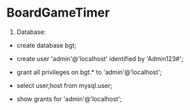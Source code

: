 # BoardGameTimer

1. Database:
- create database bgt;
- create user 'admin'@'localhost' identified by 'Admin123#';
- grant all privileges on bgt.* to 'admin'@'localhost';

- select user,host from mysql.user;
- show grants for 'admin'@'localhost';
